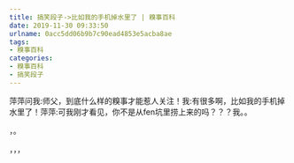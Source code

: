 ```yaml
---
title: 搞笑段子->比如我的手机掉水里了 | 糗事百科
date: 2019-11-30 09:33:50
urlname: 0acc5dd06b9b7c90ead4853e5acba8ae
tags: 
- 糗事百科
categories:
- 糗事百科
- 搞笑段子
---
```

萍萍问我:师父，到底什么样的糗事才能惹人关注！我:有很多啊，比如我的手机掉水里了！萍萍:可我刚才看见，你不是从fen坑里捞上来的吗？？？我。。

，。

，，，


